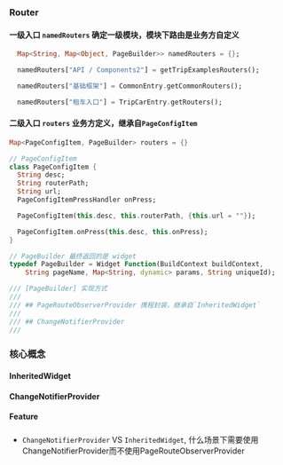 ### Router

#### 一级入口 `namedRouters` 确定一级模块，模块下路由是业务方自定义

```dart
  Map<String, Map<Object, PageBuilder>> namedRouters = {};

  namedRouters["API / Components2"] = getTripExamplesRouters();

  namedRouters["基础框架"] = CommonEntry.getCommonRouters();

  namedRouters["租车入口"] = TripCarEntry.getRouters();
```

#### 二级入口 `routers` 业务方定义，继承自`PageConfigItem`
```dart
Map<PageConfigItem, PageBuilder> routers = {}

// PageConfigItem
class PageConfigItem {
  String desc;
  String routerPath;
  String url;
  PageConfigItemPressHandler onPress;

  PageConfigItem(this.desc, this.routerPath, {this.url = ""});

  PageConfigItem.onPress(this.desc, this.onPress);
}

// PageBuilder 最终返回的是 widget
typedef PageBuilder = Widget Function(BuildContext buildContext,
    String pageName, Map<String, dynamic> params, String uniqueId);

/// [PageBuilder] 实现方式
/// 
/// ## PageRouteObserverProvider 携程封装，继承自`InheritedWidget`
/// 
/// ## ChangeNotifierProvider
/// 
```

### 核心概念
#### InheritedWidget
#### ChangeNotifierProvider  
#### Feature

### 
 - `ChangeNotifierProvider` VS `InheritedWidget`, 什么场景下需要使用ChangeNotifierProvider而不使用PageRouteObserverProvider

